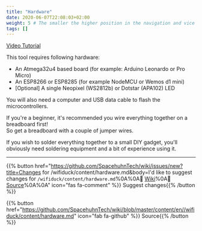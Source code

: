 ```yaml
---
title: "Hardware"
date: 2020-06-07T22:08:03+02:00
weight: 5 # The smaller the higher position in the navigation and vice versa
tags: []
---
```


[Video Tutorial](https://youtu.be/-Gmv98tUiYw)  

This tool requires following hardware:  
* An Atmega32u4 based board (for example: Arduino Leonardo or Pro Micro)  
* An ESP8266 or ESP8285 (for example NodeMCU or Wemos d1 mini)  
* [Optional] A single Neopixel (WS2812b) or Dotstar (APA102) LED

You will also need a computer and USB data cable to flash the microcontrollers.  

If you're a beginner,
it's recommended you wire everything together on a breadboard first!  
So get a breadboard with a couple of jumper wires.  

If you wish to solder everything together to a small DIY gadget,
you'll obviously need soldering equipment and a bit of experience using it.  

---

{{% button href="https://github.com/SpacehuhnTech/wiki/issues/new?title=Changes for /wifiduck/content/hardware.md&body=I'd like to suggest changes for `/wifiduck/content/hardware.md`%0A%0A:link: [Wiki](https://spacehuhn.wiki//wifiduck/content/hardware)%0A:link: [Source](https://github.com/SpacehuhnTech/wiki/blob/master/content/en//wifiduck/content/hardware.md)%0A%0A<!-- Describe your desired changes -->" icon="fas fa-comment" %}}&nbsp;Suggest changes{{% /button %}}

{{% button href="https://github.com/SpacehuhnTech/wiki/blob/master/content/en//wifiduck/content/hardware.md" icon="fab fa-github" %}}&nbsp;Source{{% /button %}}